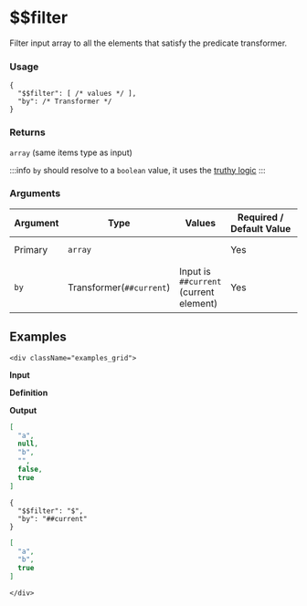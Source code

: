 # $$filter

Filter input array to all the elements that satisfy the predicate transformer.

### Usage
```transformers
{
  "$$filter": [ /* values */ ],
  "by": /* Transformer */
}
```
### Returns
`array` (same items type as input)

:::info
`by` should resolve to a `boolean` value, it uses the [truthy logic](../truthy-logic.md)
:::
### Arguments
| Argument | Type          | Values                                 | Required / Default&nbsp;Value | Description                            |
|----------|---------------|----------------------------------------|-------------------------------|----------------------------------------|
| Primary  | `array`       |                                        | Yes                           | Array of elements                      |
| `by`     | Transformer(`##current`) | Input is `##current` (current element) | Yes                           | A predicate transformer for an element |

## Examples
```mdx-code-block
<div className="examples_grid">
```

**Input**

**Definition**

**Output**


```json
[
  "a",
  null,
  "b",
  "",
  false,
  true
]
```
```transformers
{ 
  "$$filter": "$", 
  "by": "##current" 
}
```
```json
[
  "a",
  "b",
  true
]
```
```mdx-code-block
</div>
```
